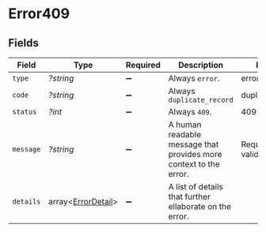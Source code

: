 # Error409


## Fields

| Field                                                             | Type                                                              | Required                                                          | Description                                                       | Example                                                           |
| ----------------------------------------------------------------- | ----------------------------------------------------------------- | ----------------------------------------------------------------- | ----------------------------------------------------------------- | ----------------------------------------------------------------- |
| `type`                                                            | *?string*                                                         | :heavy_minus_sign:                                                | Always `error`.                                                   | error                                                             |
| `code`                                                            | *?string*                                                         | :heavy_minus_sign:                                                | Always `duplicate_record`                                         | duplicate_record                                                  |
| `status`                                                          | *?int*                                                            | :heavy_minus_sign:                                                | Always `409`.                                                     | 409                                                               |
| `message`                                                         | *?string*                                                         | :heavy_minus_sign:                                                | A human readable message that provides more context to the error. | Request failed validation                                         |
| `details`                                                         | array<[ErrorDetail](../ErrorDetail.md)>                           | :heavy_minus_sign:                                                | A list of details that further ellaborate on the error.           |                                                                   |